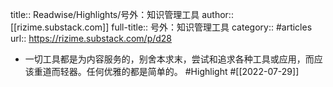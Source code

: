title:: Readwise/Highlights/号外：知识管理工具
author:: [[rizime.substack.com]]
full-title:: 号外：知识管理工具
category:: #articles
url:: https://rizime.substack.com/p/d28

- 一切工具都是为内容服务的，别舍本求末，尝试和追求各种工具或应用，而应该重道而轻器。任何优雅的都是简单的。 #Highlight #[[2022-07-29]]
